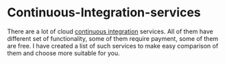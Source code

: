 Continuous-Integration-services
===============================

There are a lot of cloud
[continuous integration](http://en.wikipedia.org/wiki/Continuous_integration) services.
All of them have different set of functionality,
some of them require payment, some of them are free.
I have created a list of such services to make easy comparison
of them and choose more suitable for you.
